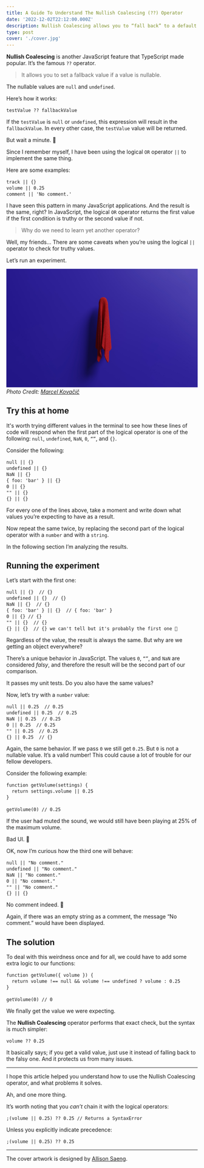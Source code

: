 ```yaml
---
title: A Guide To Understand The Nullish Coalescing (??) Operator
date: '2022-12-02T22:12:00.000Z'
description: Nullish Coalescing allows you to “fall back” to a default value when dealing with the nullable values.
type: post
cover: './cover.jpg'
---
```


**Nullish Coalescing** is another JavaScript feature that TypeScript made popular. It’s the famous `??` operator.

> It allows you to set a fallback value if a value is nullable.

The nullable values are `null` and `undefined`.

Here’s how it works:

```tsx
testValue ?? fallbackValue
```

If the `testValue` is `null` or `undefined`, this expression will result in the `fallbackValue`. In every other case, the `testValue` value will be returned.

But wait a minute. 🧐

Since I remember myself, I have been using the logical `OR` operator `||` to implement the same thing.

Here are some examples:

```tsx
track || {}
volume || 0.25
comment || 'No comment.'
```

I have seen this pattern in many JavaScript applications. And the result is the same, right? In JavaScript, the logical `OR` operator returns the first value if the first condition is truthy or the second value if not.

> Why do we need to learn yet another operator?

Well, my friends… There are some caveats when you’re using the logical `||` operator to check for truthy values.

Let’s run an experiment.

![Photo Credit: [Marcel Kovačič](https://unsplash.com/@marcel_kovacic)](images/marcel-kovacic-rF70cHYTlK0-unsplash.jpg)
_Photo Credit: [Marcel Kovačič](https://unsplash.com/@marcel_kovacic)_

## Try this at home

It's worth trying different values in the terminal to see how these lines of code will respond when the first part of the logical operator is one of the following: `null`, `undefined`, `NaN`, `0`, `“”`, and `{}`.

Consider the following:

```tsx
null || {}
undefined || {}
NaN || {}
{ foo: 'bar' } || {}
0 || {}
"" || {}
{} || {}
```

For every one of the lines above, take a moment and write down what values you’re expecting to have as a result.

Now repeat the same twice, by replacing the second part of the logical operator with a `number` and with a `string`.

In the following section I’m analyzing the results.

## Running the experiment

Let’s start with the first one:

```tsx
null || {}  // {}
undefined || {}  // {}
NaN || {}  // {}
{ foo: 'bar' } || {}  // { foo: 'bar' }
0 || {} // {}
"" || {}  // {}
{} || {}  // {} we can't tell but it's probably the first one 🙂
```

Regardless of the value, the result is always the same. But why are we getting an object everywhere?

There’s a unique behavior in JavaScript. The values `0`, `“”`, and `NaN` are considered _falsy_, and therefore the result will be the second part of our comparison.

It passes my unit tests. Do you also have the same values?

Now, let’s try with a `number` value:

```tsx
null || 0.25  // 0.25
undefined || 0.25  // 0.25
NaN || 0.25  // 0.25
0 || 0.25  // 0.25
"" || 0.25  // 0.25
{} || 0.25  // {}
```

Again, the same behavior. If we pass `0` we still get `0.25`. But `0` is not a nullable value. It’s a valid number! This could cause a lot of trouble for our fellow developers.

Consider the following example:

```tsx
function getVolume(settings) {
  return settings.volume || 0.25
}

getVolume(0) // 0.25
```

If the user had muted the sound, we would still have been playing at 25% of the maximum volume.

Bad UI. 🙈

OK, now I’m curious how the third one will behave:

```tsx
null || "No comment."
undefined || "No comment."
NaN || "No comment."
0 || "No comment."
"" || "No comment."
{} || {}
```

No comment indeed. 🤔

Again, if there was an empty string as a comment, the message “No comment.” would have been displayed.

## The solution

To deal with this weirdness once and for all, we could have to add some extra logic to our functions:

```tsx
function getVolume({ volume }) {
  return volume !== null && volume !== undefined ? volume : 0.25
}

getVolume(0) // 0
```

We finally get the value we were expecting.

The **Nullish Coalescing** operator performs that exact check, but the syntax is much simpler:

```tsx
volume ?? 0.25
```

It basically says; if you get a valid value, just use it instead of falling back to the falsy one. And it protects us from many issues.

---

I hope this article helped you understand how to use the Nullish Coalescing operator, and what problems it solves.

Ah, and one more thing.

It’s worth noting that you _can’t_ chain it with the logical operators:

```tsx
;(volume || 0.25) ?? 0.25 // Returns a SyntaxError
```

Unless you explicitly indicate precedence:

```tsx
;(volume || 0.25) ?? 0.25
```

---

The cover artwork is designed by [Allison Saeng](https://unsplash.com/photos/C6PD0STeEKM).
